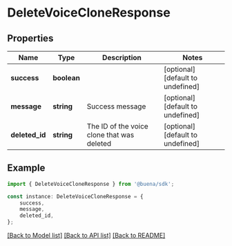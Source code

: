 # DeleteVoiceCloneResponse


## Properties

Name | Type | Description | Notes
------------ | ------------- | ------------- | -------------
**success** | **boolean** |  | [optional] [default to undefined]
**message** | **string** | Success message | [optional] [default to undefined]
**deleted_id** | **string** | The ID of the voice clone that was deleted | [optional] [default to undefined]

## Example

```typescript
import { DeleteVoiceCloneResponse } from '@buena/sdk';

const instance: DeleteVoiceCloneResponse = {
    success,
    message,
    deleted_id,
};
```

[[Back to Model list]](../README.md#documentation-for-models) [[Back to API list]](../README.md#documentation-for-api-endpoints) [[Back to README]](../README.md)
